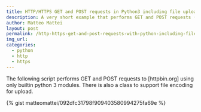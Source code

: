 ```yaml
---
title: HTTP/HTTPS GET and POST requests in Python3 including file upload with builtin modules
description: A very short example that performs GET and POST requests (with file upload) using Python3 builtin modules
author: Matteo Mattei
layout: post
permalink: /http-https-get-and-post-requests-with-python-including-file-upload/
img_url:
categories:
  - python
  - http
  - https
---
```


The following script performs GET and POST requests to [httpbin.org] using only builtin python 3 modules. There is also a class to support file encoding for upload.

{% gist matteomattei/092dfc31798f909403580994275fa69e %}

